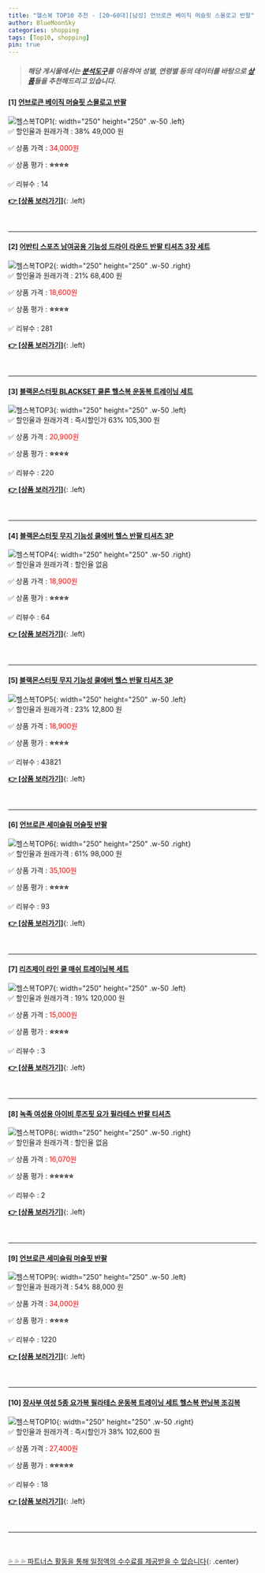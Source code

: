```yaml
---
title: "헬스복 TOP10 추천 - [20~60대][남성] 언브로큰 베이직 머슬핏 스몰로고 반팔"
author: BlueMoonSky
categories: shopping
tags: [Top10, shopping]
pin: true
---
```


> ##### 해당 게시물에서는 [**분석도구**](https://itemscout.io/)를 이용하여 **성별**, **연령별** 등의 데이터를 바탕으로 [**상품**](https://link.coupang.com/a/baae76)들을 추천해드리고 있습니다.

#### [1] [언브로큰 베이직 머슬핏 스몰로고 반팔](https://link.coupang.com/re/AFFSDP?lptag=AF5964186&subid=bluemoonsky6999&pageKey=7345505028&traceid=V0-153&itemId=18889842296&vendorItemId=86017968144)
![헬스복TOP1](https://thumbnail6.coupangcdn.com/thumbnails/remote/230x230ex/image/vendor_inventory/59fb/d3752029a678f943f4aaa5d84b47ebc60870346a0a528881a15fde28d750.jpg){: width="250" height="250" .w-50 .left}
<br>
✅ 할인율과 원래가격 : 38%  49,000   원

✅ 상품 가격 : <span style="color:red"> 34,000원 </span>

✅ 상품 평가 : **⭐⭐⭐⭐**

✅ 리뷰수 : 14

[**👉  [상품 보러가기]**](https://link.coupang.com/re/AFFSDP?lptag=AF5964186&subid=bluemoonsky6999&pageKey=7345505028&traceid=V0-153&itemId=18889842296&vendorItemId=86017968144){: .left}
<br>
<br>
<br>

***

#### [2] [어반티 스포츠 남여공용 기능성 드라이 라운드 반팔 티셔츠 3장 세트](https://link.coupang.com/re/AFFSDP?lptag=AF5964186&subid=bluemoonsky6999&pageKey=1835265762&traceid=V0-153&itemId=3121080545&vendorItemId=81987943785)
![헬스복TOP2](https://thumbnail10.coupangcdn.com/thumbnails/remote/230x230ex/image/retail/images/38712331961709-73d5dbe6-a97e-4a8c-b55e-005eb9001da0.jpg){: width="250" height="250" .w-50 .right}
<br>
✅ 할인율과 원래가격 : 21%  68,400   원

✅ 상품 가격 : <span style="color:red"> 18,600원 </span>

✅ 상품 평가 : **⭐⭐⭐⭐**

✅ 리뷰수 : 281

[**👉  [상품 보러가기]**](https://link.coupang.com/re/AFFSDP?lptag=AF5964186&subid=bluemoonsky6999&pageKey=1835265762&traceid=V0-153&itemId=3121080545&vendorItemId=81987943785){: .left}
<br>
<br>
<br>

***

#### [3] [블랙몬스터핏 BLACKSET 쿨론 헬스복 운동복 트레이닝 세트](https://link.coupang.com/re/AFFSDP?lptag=AF5964186&subid=bluemoonsky6999&pageKey=2155810376&traceid=V0-153&itemId=3661658435&vendorItemId=83447582813)
![헬스복TOP3](https://thumbnail6.coupangcdn.com/thumbnails/remote/230x230ex/image/vendor_inventory/35de/677d67282d75995b839642444959f12a9d93056476ee3152b083582be6be.jpg){: width="250" height="250" .w-50 .left}
<br>
✅ 할인율과 원래가격 : 즉시할인가 63%  105,300   원

✅ 상품 가격 : <span style="color:red"> 20,900원 </span>

✅ 상품 평가 : **⭐⭐⭐⭐**

✅ 리뷰수 : 220

[**👉  [상품 보러가기]**](https://link.coupang.com/re/AFFSDP?lptag=AF5964186&subid=bluemoonsky6999&pageKey=2155810376&traceid=V0-153&itemId=3661658435&vendorItemId=83447582813){: .left}
<br>
<br>
<br>

***

#### [4] [블랙몬스터핏 무지 기능성 쿨에버 헬스 반팔 티셔츠 3P](https://link.coupang.com/re/AFFSDP?lptag=AF5964186&subid=bluemoonsky6999&pageKey=6321766904&traceid=V0-153&itemId=13179192855&vendorItemId=80437800746)
![헬스복TOP4](https://thumbnail10.coupangcdn.com/thumbnails/remote/230x230ex/image/vendor_inventory/6e98/a2a006b54f595255d15b877f7ea986dec978b02e3ceb4102633eea890a92.jpg){: width="250" height="250" .w-50 .right}
<br>
✅ 할인율과 원래가격 : 할인율 없음

✅ 상품 가격 : <span style="color:red"> 18,900원 </span>

✅ 상품 평가 : **⭐⭐⭐⭐**

✅ 리뷰수 : 64

[**👉  [상품 보러가기]**](https://link.coupang.com/re/AFFSDP?lptag=AF5964186&subid=bluemoonsky6999&pageKey=6321766904&traceid=V0-153&itemId=13179192855&vendorItemId=80437800746){: .left}
<br>
<br>
<br>

***

#### [5] [블랙몬스터핏 무지 기능성 쿨에버 헬스 반팔 티셔츠 3P](https://link.coupang.com/re/AFFSDP?lptag=AF5964186&subid=bluemoonsky6999&pageKey=6321766904&traceid=V0-153&itemId=13179192855&vendorItemId=80437800746)
![헬스복TOP5](https://thumbnail10.coupangcdn.com/thumbnails/remote/230x230ex/image/vendor_inventory/6e98/a2a006b54f595255d15b877f7ea986dec978b02e3ceb4102633eea890a92.jpg){: width="250" height="250" .w-50 .left}
<br>
✅ 할인율과 원래가격 : 23%  12,800   원

✅ 상품 가격 : <span style="color:red"> 18,900원 </span>

✅ 상품 평가 : **⭐⭐⭐⭐**

✅ 리뷰수 : 43821

[**👉  [상품 보러가기]**](https://link.coupang.com/re/AFFSDP?lptag=AF5964186&subid=bluemoonsky6999&pageKey=6321766904&traceid=V0-153&itemId=13179192855&vendorItemId=80437800746){: .left}
<br>
<br>
<br>

***

#### [6] [언브로큰 세미슬림 머슬핏 반팔](https://link.coupang.com/re/AFFSDP?lptag=AF5964186&subid=bluemoonsky6999&pageKey=7345513160&traceid=V0-153&itemId=18889866365&vendorItemId=86017990403)
![헬스복TOP6](https://thumbnail9.coupangcdn.com/thumbnails/remote/230x230ex/image/vendor_inventory/e63d/01f8bc67baa601515a8effa482ac07047492e46612be27517195e8cc7765.jpg){: width="250" height="250" .w-50 .right}
<br>
✅ 할인율과 원래가격 : 61%  98,000   원

✅ 상품 가격 : <span style="color:red"> 35,100원 </span>

✅ 상품 평가 : **⭐⭐⭐⭐**

✅ 리뷰수 : 93

[**👉  [상품 보러가기]**](https://link.coupang.com/re/AFFSDP?lptag=AF5964186&subid=bluemoonsky6999&pageKey=7345513160&traceid=V0-153&itemId=18889866365&vendorItemId=86017990403){: .left}
<br>
<br>
<br>

***

#### [7] [리츠제이 라인 쿨 매쉬 트레이닝복 세트](https://link.coupang.com/re/AFFSDP?lptag=AF5964186&subid=bluemoonsky6999&pageKey=6335626113&traceid=V0-153&itemId=13267404855&vendorItemId=80525009400)
![헬스복TOP7](https://thumbnail8.coupangcdn.com/thumbnails/remote/230x230ex/image/vendor_inventory/6d73/0b93e3ac0f23ff93b8bcabd5717d8245a5d627f2d346ee98e893ca459610.jpg){: width="250" height="250" .w-50 .left}
<br>
✅ 할인율과 원래가격 : 19%  120,000   원

✅ 상품 가격 : <span style="color:red"> 15,000원 </span>

✅ 상품 평가 : **⭐⭐⭐⭐**

✅ 리뷰수 : 3

[**👉  [상품 보러가기]**](https://link.coupang.com/re/AFFSDP?lptag=AF5964186&subid=bluemoonsky6999&pageKey=6335626113&traceid=V0-153&itemId=13267404855&vendorItemId=80525009400){: .left}
<br>
<br>
<br>

***

#### [8] [녹족 여성용 아이비 루즈핏 요가 필라테스 반팔 티셔츠](https://link.coupang.com/re/AFFSDP?lptag=AF5964186&subid=bluemoonsky6999&pageKey=4387303192&traceid=V0-153&itemId=5195700312&vendorItemId=72504894750)
![헬스복TOP8](https://thumbnail6.coupangcdn.com/thumbnails/remote/230x230ex/image/rs_quotation_api/vhvonkvk/8931920ac24a4bbc94eaaaed11e02e70.jpg){: width="250" height="250" .w-50 .right}
<br>
✅ 할인율과 원래가격 : 할인율 없음

✅ 상품 가격 : <span style="color:red"> 16,070원 </span>

✅ 상품 평가 : **⭐⭐⭐⭐⭐**

✅ 리뷰수 : 2

[**👉  [상품 보러가기]**](https://link.coupang.com/re/AFFSDP?lptag=AF5964186&subid=bluemoonsky6999&pageKey=4387303192&traceid=V0-153&itemId=5195700312&vendorItemId=72504894750){: .left}
<br>
<br>
<br>

***

#### [9] [언브로큰 세미슬림 머슬핏 반팔](https://link.coupang.com/re/AFFSDP?lptag=AF5964186&subid=bluemoonsky6999&pageKey=7345513160&traceid=V0-153&itemId=19014631431&vendorItemId=86017990293)
![헬스복TOP9](https://thumbnail9.coupangcdn.com/thumbnails/remote/230x230ex/image/vendor_inventory/2a5d/9708e2b27a8314dec3bfb81ebf7c7cf1e13d9a4155f6badcf9252e0dcc7f.jpg){: width="250" height="250" .w-50 .left}
<br>
✅ 할인율과 원래가격 : 54%  88,000   원

✅ 상품 가격 : <span style="color:red"> 34,000원 </span>

✅ 상품 평가 : **⭐⭐⭐⭐**

✅ 리뷰수 : 1220

[**👉  [상품 보러가기]**](https://link.coupang.com/re/AFFSDP?lptag=AF5964186&subid=bluemoonsky6999&pageKey=7345513160&traceid=V0-153&itemId=19014631431&vendorItemId=86017990293){: .left}
<br>
<br>
<br>

***

#### [10] [장사부 여성 5종 요가복 필라테스 운동복 트레이닝 세트 헬스복 런닝복 조깅복](https://link.coupang.com/re/AFFSDP?lptag=AF5964186&subid=bluemoonsky6999&pageKey=6443345228&traceid=V0-153&itemId=13955993732&vendorItemId=86840085675)
![헬스복TOP10](https://thumbnail9.coupangcdn.com/thumbnails/remote/230x230ex/image/vendor_inventory/87f1/d53f3ba3a979af4d41432f108c62cba7cb11d9aac0be896348752588e92c.jpg){: width="250" height="250" .w-50 .right}
<br>
✅ 할인율과 원래가격 : 즉시할인가 38%  102,600   원

✅ 상품 가격 : <span style="color:red"> 27,400원 </span>

✅ 상품 평가 : **⭐⭐⭐⭐⭐**

✅ 리뷰수 : 18

[**👉  [상품 보러가기]**](https://link.coupang.com/re/AFFSDP?lptag=AF5964186&subid=bluemoonsky6999&pageKey=6443345228&traceid=V0-153&itemId=13955993732&vendorItemId=86840085675){: .left}
<br>
<br>
<br>

***
<br><br>[💦 💦 💦 파트너스 활동을 통해 일정액의 수수료를 제공받을 수 있습니다](https://link.coupang.com/a/baae76){: .center}